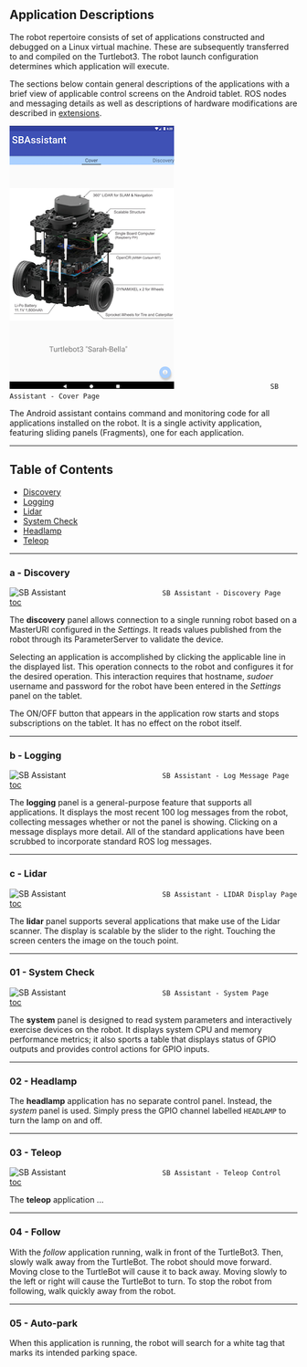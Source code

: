## Application Descriptions

The robot repertoire consists of set of applications constructed and debugged
on a Linux virtual machine.  These are subsequently transferred to and compiled on the Turtlebot3. The robot launch configuration determines which application will execute.

The sections below contain general descriptions
of the applications with a brief view of applicable control screens on the Android tablet.
ROS nodes and messaging details as well as descriptions of hardware modifications are described in  [extensions](https://github.com/chuckcoughlin/sarah-bella/tree/master/docs/extensions.md).  

![SB Assistant](/images/sb-cover.png)
```                        SB Assistant - Cover Page ```

The Android assistant contains command and monitoring code for all applications installed on the robot. It is a single activity application, featuring sliding panels (Fragments), one for each application.
***************************************************************
## Table of Contents <a id="table-of-contents"></a>
  * [Discovery](#discovery)
  * [Logging](#logging)
  * [Lidar](#Lidar)
  * [System Check](#systemcheck)
  * [Headlamp](#headlamp)
  * [Teleop](#teleop)

*********************************************************
### a - Discovery <a id="discovery"></a>
![SB Assistant](/images/sb-discovery.png)
```                        SB Assistant - Discovery Page ```</br>
[toc](#table-of-contents)

The **discovery** panel allows connection to a single running robot based on a MasterURI configured in the *Settings*. It reads values published from the robot through its ParameterServer to validate the device.  

Selecting an application is accomplished by clicking the applicable line in
the displayed list.  This operation connects to the robot and configures it for the desired operation. This interaction requires that hostname, *sudoer* username
and password for the robot have been entered in the *Settings* panel on the tablet.

The ON/OFF button that appears in the application row starts and stops
subscriptions on the
tablet. It has no effect on the robot itself.

******************************************************
### b - Logging <a id="logging"></a>
![SB Assistant](/images/sb-logging.png)
```                        SB Assistant - Log Message Page ```</br>
[toc](#table-of-contents)

The **logging** panel is a general-purpose feature that supports all applications.
It displays the most recent 100 log messages from the robot, collecting messages
whether or not the panel is showing. Clicking on a message displays more detail.
All of the standard
applications have been scrubbed to incorporate standard ROS log messages.

******************************************************
### c - Lidar <a id="lidar"></a>
![SB Assistant](/images/sb-lidar.png)
```                        SB Assistant - LIDAR Display Page ```</br>
[toc](#table-of-contents)

The **lidar** panel supports several applications that make use of the Lidar
scanner. The display is scalable by the slider to the right. Touching the
screen centers the image on the touch point.

******************************************************
### 01 - System Check <a id="systemcheck"></a>
![SB Assistant](/images/sb-system.png)
```                        SB Assistant - System Page ```</br>
[toc](#table-of-contents)

The **system** panel is designed to read system parameters and interactively exercise devices on the robot. It displays system CPU and memory performance metrics; it also sports a table that displays status of GPIO outputs and provides control actions for GPIO inputs.

******************************************************
### 02 - Headlamp <a id="headlamp"></a>
The **headlamp** application has no separate control panel. Instead, the *system* panel is used. Simply press the GPIO channel labelled ```HEADLAMP``` to turn the
lamp on and off.

******************************************************
### 03 - Teleop <a id="teleop"></a>
![SB Assistant](/images/sb-teleop.png)
```                        SB Assistant - Teleop Control ```</br>
[toc](#table-of-contents)

The **teleop** application ...

******************************************************
### 04 - Follow <a id="follow"></a>
With the *follow* application running, walk in front of the TurtleBot3. Then, slowly walk away from the TurtleBot. The robot should move forward. Moving close to the TurtleBot will cause it to back away. Moving slowly to the left or right will cause the TurtleBot to turn. To stop the robot from following, walk quickly away from the robot.

******************************************************
### 05 - Auto-park <a id="follow"></a>
When this application is running, the robot will search for a white tag that marks its intended parking space.

